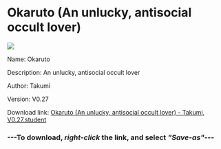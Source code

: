 # Okaruto (An unlucky, antisocial occult lover)

<img src = "https://raw.githubusercontent.com/Arbiter1223/Koukou-Gurashi-Custom-Students/master/Students/Files/Okaruto%20(An%20unlucky%2C%20antisocial%20occult%20lover).png">

Name: Okaruto

Description: An unlucky, antisocial occult lover

Author: Takumi

Version: V0.27

Download link: <a href="https://raw.githubusercontent.com/Arbiter1223/Koukou-Gurashi-Custom-Students/master/Students/Files/Okaruto%20(An%20unlucky%2C%20antisocial%20occult%20lover)%20-%20Takumi%2C%20V0.27.student">Okaruto (An unlucky, antisocial occult lover) - Takumi, V0.27.student</a>

### ---**To download, _right-click_ the link, and select _"Save-as"_**---

